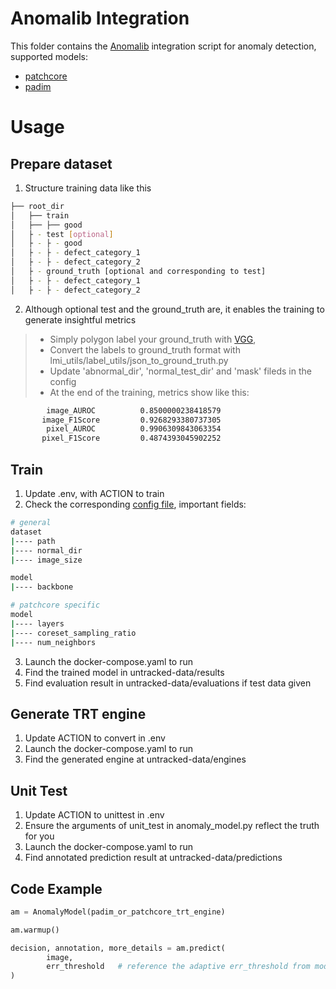 # Anomalib Integration
This folder contains the [Anomalib](https://github.com/openvinotoolkit/anomalib) integration script for anomaly detection, supported models:
- [patchcore](https://arxiv.org/abs/2106.08265)
- [padim](https://arxiv.org/abs/2011.08785)

# Usage

## Prepare dataset
1. Structure training data like this
```bash
├── root_dir
│   ├── train
│   ├── ├── good
│   ├ - test [optional]
│   ├ - ├ - good
│   ├ - ├ - defect_category_1
│   ├ - ├ - defect_category_2
│   ├ - ground_truth [optional and corresponding to test]
│   ├ - ├ - defect_category_1
│   ├ - ├ - defect_category_2
```
2. Although optional test and the ground_truth are, it enables the training to generate insightful metrics
> * Simply polygon label your ground_truth with [VGG](https://www.robots.ox.ac.uk/~vgg/software/via/via.html), 
> * Convert the labels to ground_truth format with lmi_utils/label_utils/json_to_ground_truth.py
> * Update 'abnormal_dir', 'normal_test_dir' and 'mask' fileds in the config
> * At the end of the training, metrics show like this:
```bash
        image_AUROC          0.8500000238418579
       image_F1Score         0.9268293380737305
        pixel_AUROC          0.9906309843063354
       pixel_F1Score         0.4874393045902252
```
## Train
1. Update .env, with ACTION to train
2. Check the corresponding [config file](https://openvinotoolkit.github.io/anomalib/reference_guide/algorithms/patchcore.html), important fields:
```bash
# general
dataset
|---- path
|---- normal_dir
|---- image_size

model
|---- backbone

# patchcore specific
model
|---- layers
|---- coreset_sampling_ratio
|---- num_neighbors
```
3. Launch the docker-compose.yaml to run
4. Find the trained model in untracked-data/results
5. Find evaluation result in untracked-data/evaluations if test data given

## Generate TRT engine
1. Update ACTION to convert in .env
2. Launch the docker-compose.yaml to run
3. Find the generated engine at untracked-data/engines

## Unit Test
1. Update ACTION to unittest in .env
2. Ensure the arguments of unit_test in anomaly_model.py reflect the truth for you
3. Launch the docker-compose.yaml to run
4. Find annotated prediction result at untracked-data/predictions

## Code Example
```python
am = AnomalyModel(padim_or_patchcore_trt_engine)

am.warmup()

decision, annotation, more_details = am.predict(
        image, 
        err_threshold   # reference the adaptive err_threshold from model/run/weights/onnx/metadata.json 
)
```